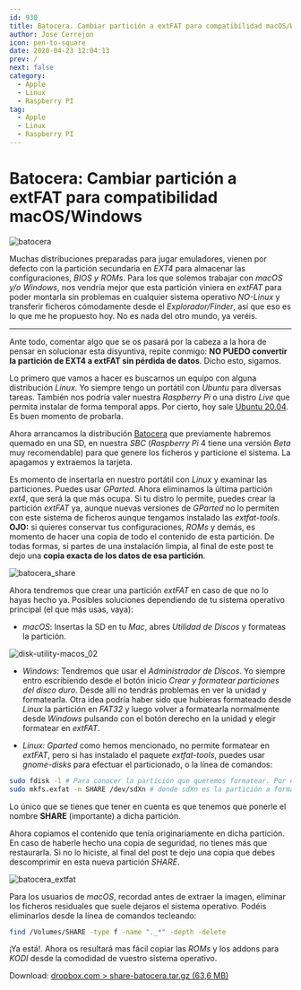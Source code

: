 ```yaml
---
id: 930
title: Batocera. Cambiar partición a extFAT para compatibilidad macOS/Windows
author: Jose Cerrejon
icon: pen-to-square
date: 2020-04-23 12:04:13
prev: /
next: false
category:
  - Apple
  - Linux
  - Raspberry PI
tag:
  - Apple
  - Linux
  - Raspberry PI
---
```


# Batocera: Cambiar partición a extFAT para compatibilidad macOS/Windows

![batocera](/images/2020/04/batocera.jpg)

Muchas distribuciones preparadas para jugar emuladores, vienen por defecto con la partición secundaria en *EXT4* para almacenar las configuraciones, *BIOS y ROMs*. Para los que solemos trabajar con *macOS y/o Windows*, nos vendría mejor que esta partición viniera en *extFAT* para poder montarla sin problemas en cualquier sistema operativo *NO-Linux* y transferir ficheros cómodamente desde el *Explorador/Finder*, así que eso es lo que me he propuesto hoy. No es nada del otro mundo, ya veréis.

- - -
Ante todo, comentar algo que se os pasará por la cabeza a la hora de pensar en solucionar esta disyuntiva, repite conmigo: **NO PUEDO convertir la partición de EXT4 a extFAT sin pérdida de datos**. Dicho esto, sigamos.

Lo primero que vamos a hacer es buscarnos un equipo con alguna distribución *Linux*. Yo siempre tengo un portátil con *Ubuntu* para diversas tareas. También nos podría valer nuestra *Raspberry Pi* o una distro *Live* que permita instalar de forma temporal apps. Por cierto, hoy sale [Ubuntu 20.04](https://ubuntu.com/download). Es buen momento de probarla.

Ahora arrancamos la distribución [Batocera](https://batocera.org/download) que previamente habremos quemado en una SD, en nuestra *SBC* (*Raspberry Pi* 4 tiene una versión *Beta* muy recomendable) para que genere los ficheros y particione el sistema. La apagamos y extraemos la tarjeta.

Es momento de insertarla en nuestro portátil con *Linux* y examinar las particiones. Puedes usar *GParted*. Ahora eliminamos la última partición *ext4*, que será la que más ocupa. Si tu distro lo permite, puedes crear la partición *extFAT* ya, aunque nuevas versiones de *GParted* no lo permiten con este sistema de ficheros aunque tengamos instalado las *extfat-tools*. **OJO:** si quieres conservar tus configuraciones, *ROMs* y demás, es momento de hacer una copia de todo el contenido de esta partición. De todas formas, si partes de una instalación limpia, al final de este post te dejo una **copia exacta de los datos de esa partición**.

![batocera_share](/images/2020/04/batocera_share.png)

Ahora tendremos que crear una partición *extFAT* en caso de que no lo hayas hecho ya. Posibles soluciones dependiendo de tu sistema operativo principal (el que más usas, vaya):


* *macOS*: Insertas la SD en tu *Mac*, abres *Utilidad de Discos* y formateas la partición.

![disk-utility-macos_02](/images/2020/04/disk-utility-macos_02.png)

* *Windows*: Tendremos que usar el *Administrador de Discos*. Yo siempre entro escribiendo desde el botón inicio *Crear y formatear particiones del disco duro*. Desde allí no tendrás problemas en ver la unidad y formatearla. Otra idea podría haber sido que hubieras formateado desde *Linux* la partición en *FAT32* y luego volver a formatearla normalmente desde *Windows* pulsando con el botón derecho en la unidad y elegir formatear en *extFAT*.

* *Linux: Gparted* como hemos mencionado, no permite formatear en *extFAT*, pero si has instalado el paquete *extfat-tools*, puedes usar *gnome-disks* para efectuar el particionado, o la línea de comandos:

```bash
sudo fdisk -l # Para conocer la partición que queremos formatear. Por ejemplo, /dev/sdb2
sudo mkfs.exfat -n SHARE /dev/sdXn # donde sdXn es la partición a formatear y SHARE la etiqueta que le vamos a asignar
```

Lo único que se tienes que tener en cuenta es que tenemos que ponerle el nombre **SHARE** (importante) a dicha partición.


Ahora copiamos el contenido que tenía originariamente en dicha partición. En caso de haberle hecho una copia de seguridad, no tienes más que restaurarla. Si no lo hiciste, al final del post te dejo una copia que debes descomprimir en esta nueva partición *SHARE*.

![batocera_extfat](/images/2020/04/batocera_extfat.png)

Para los usuarios de *macOS*, recordad antes de extraer la imagen, eliminar los ficheros residuales que suele dejaros el sistema operativo. Podéis eliminarlos desde la línea de comandos tecleando:

```bash
find /Volumes/SHARE -type f -name "._*" -depth -delete
```

¡Ya está!. Ahora os resultará mas fácil copiar las *ROMs* y los addons para *KODI* desde la comodidad de vuestro sistema operativo.

Download: [dropbox.com > share-batocera.tar.gz (63,6 MB)](https://www.dropbox.com/s/85vef1sjiduui1s/share-batocera.tar.gz?dl=0)